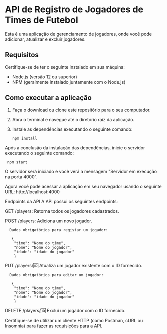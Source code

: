 # API de Registro de Jogadores de Times de Futebol

Esta é uma aplicação de gerenciamento de jogadores, onde você pode adicionar, atualizar e excluir jogadores.

## Requisitos

Certifique-se de ter o seguinte instalado em sua máquina:

- Node.js (versão 12 ou superior)
- NPM (geralmente instalado juntamente com o Node.js)

## Como executar a aplicação

1. Faça o download ou clone este repositório para o seu computador.

2. Abra o terminal e navegue até o diretório raiz da aplicação.

3. Instale as dependências executando o seguinte comando:

   ```shell
   npm install
Após a conclusão da instalação das dependências, inicie o servidor executando o seguinte comando:

  ```shell
   npm start
   ```

O servidor será iniciado e você verá a mensagem "Servidor em execução na porta 4000".

Agora você pode acessar a aplicação em seu navegador usando o seguinte URL: http://localhost:4000

Endpoints da API
A API possui os seguintes endpoints:

GET /players: Retorna todos os jogadores cadastrados.

POST /players: Adiciona um novo jogador.
```shell
  Dados obrigatórios para registar um jogador:
  
   {
    "time": "Nome do time",
    "nome": "Nome do jogador",
    "idade": "idade do jogador"
    }
   ```
PUT /players/:id: Atualiza um jogador existente com o ID fornecido.
```shell
  Dados obrigatórios para editar um jogador:
  
   {
    "time": "Nome do time",
    "nome": "Nome do jogador",
    "idade": "idade do jogador"
    }
   ```

DELETE /players/:id: Exclui um jogador com o ID fornecido.

Certifique-se de utilizar um cliente HTTP (como Postman, cURL ou Insomnia) para fazer as requisições para a API.